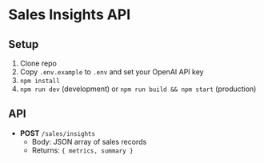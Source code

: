 
# Sales Insights API

## Setup
1. Clone repo
2. Copy `.env.example` to `.env` and set your OpenAI API key
3. `npm install`
4. `npm run dev` (development) or `npm run build && npm start` (production)

## API
- **POST** `/sales/insights`  
  - Body: JSON array of sales records  
  - Returns: `{ metrics, summary }`